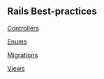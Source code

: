 ## Rails Best-practices

[Controllers](/best-practices/rails/controllers)

[Enums](/best-practices/rails/enums)

[Migrations](/best-practices/rails/migrations)

[Views](/best-practices/rails/views)
